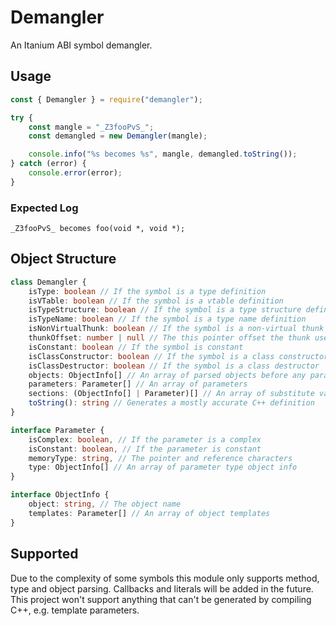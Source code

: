 # Demangler

An Itanium ABI symbol demangler.

## Usage

```js
const { Demangler } = require("demangler");

try {
    const mangle = "_Z3fooPvS_";
    const demangled = new Demangler(mangle);

    console.info("%s becomes %s", mangle, demangled.toString());
} catch (error) {
    console.error(error);
}
```

### Expected Log

`_Z3fooPvS_ becomes foo(void *, void *);`

## Object Structure

```ts
class Demangler {
    isType: boolean // If the symbol is a type definition
    isVTable: boolean // If the symbol is a vtable definition
    isTypeStructure: boolean // If the symbol is a type structure definition
    isTypeName: boolean // If the symbol is a type name definition
    isNonVirtualThunk: boolean // If the symbol is a non-virtual thunk
    thunkOffset: number | null // The this pointer offset the thunk uses
    isConstant: boolean // If the symbol is constant
    isClassConstructor: boolean // If the symbol is a class constructor
    isClassDestructor: boolean // If the symbol is a class destructor
    objects: ObjectInfo[] // An array of parsed objects before any parameters
    parameters: Parameter[] // An array of parameters
    sections: (ObjectInfo[] | Parameter)[] // An array of substitute variable sections
    toString(): string // Generates a mostly accurate C++ definition
}
```

```ts
interface Parameter {
    isComplex: boolean, // If the parameter is a complex
    isConstant: boolean, // If the parameter is constant
    memoryType: string, // The pointer and reference characters
    type: ObjectInfo[] // An array of parameter type object info
}
```

```ts
interface ObjectInfo {
    object: string, // The object name
    templates: Parameter[] // An array of object templates
}
```

## Supported

Due to the complexity of some symbols this module only supports method, type and object parsing. Callbacks and literals will be added in the future. This project won't support anything that can't be generated by compiling C++, e.g. template parameters.
